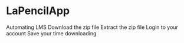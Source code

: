 # LaPencilApp
Automating LMS
Download the zip file
Extract the zip file
Login to your account
Save your time downloading
